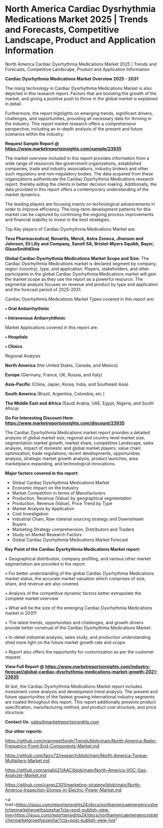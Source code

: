 # North America Cardiac Dysrhythmia Medications Market 2025 | Trends and Forecasts, Competitive Landscape, Product and Application Information
 North America Cardiac Dysrhythmia Medications Market 2025 | Trends and Forecasts, Competitive Landscape, Product and Application Information

<Strong> Cardiac Dysrhythmia Medications Market Overview 2025 - 2031</strong>

The rising technology in Cardiac Dysrhythmia Medications Market is also depicted in this research report. Factors that are boosting the growth of the market, and giving a positive push to thrive in the global market is explained in detail.

Furthermore, the report highlights on emerging trends, significant drivers, challenges, and opportunities, providing all necessary data for thriving in the industry. This report market research offers a comprehensive perspective, including an in-depth analysis of the present and future scenarios within the industry.

<strong>Request Sample Report @ <a href=https://www.marketreportsinsights.com/sample/23935>https://www.marketreportsinsights.com/sample/23935</a></strong>

The market overview included in this report provides information from a wide range of resources like government organizations, established companies, trade and industry associations, industry brokers and other such regulatory and non-regulatory bodies. The data acquired from these organizations authenticate the Cardiac Dysrhythmia Medications research report, thereby aiding the clients in better decision making. Additionally, the data provided in this report offers a contemporary understanding of the market dynamics.

The leading players are focusing mainly on technological advancements in order to improve efficiency. The long-term development patterns for this market can be captured by continuing the ongoing process improvements and financial stability to invest in the best strategies.

Top Key players of Cardiac Dysrhythmia Medications Market are:

<strong>Teva Pharmaceutical, Novartis, Merck, Astra Zeneca, Jhonson and Johnson, Eli Lilly and Company, Sanofi SA, Bristol-Myers Squibb, Bayer, GlaxoSmithKline</strong>

<strong><b>Global Cardiac Dysrhythmia Medications Market Scope and Size:</b></strong>
The Cardiac Dysrhythmia Medications market is declared segment by company, region (country), type, and application. Players, stakeholders, and other participants in the global Cardiac Dysrhythmia Medications market will gain the market scope as they use the report as a powerful resource. The segmental analysis focuses on revenue and product by type and application and the forecast period of 2025-2031.

Cardiac Dysrhythmia Medications Market Types covered in this report are:

<strong>• Oral Antiarrhythmic

• Intravenous Antiarryhthmic</strong>

Market Applications covered in this report are:

<strong>• Hospitals

• Clinics</strong> 

Regional Analysis

<strong>North America</strong> (the United States, Canada, and Mexico)

<strong>Europe</strong> (Germany, France, UK, Russia, and Italy)

<strong>Asia-Pacific</strong> (China, Japan, Korea, India, and Southeast Asia)

<strong>South America</strong> (Brazil, Argentina, Colombia, etc.)

<strong>The Middle East and Africa</strong> (Saudi Arabia, UAE, Egypt, Nigeria, and South Africa)

<strong>Go For Interesting Discount Here: <a href=https://www.marketreportsinsights.com/discount/23935>https://www.marketreportsinsights.com/discount/23935</a></strong>

The Cardiac Dysrhythmia Medications market report provides a detailed analysis of global market size, regional and country-level market size, segmentation market growth, market share, competitive Landscape, sales analysis, impact of domestic and global market players, value chain optimization, trade regulations, recent developments, opportunities analysis, strategic market growth analysis, product launches, area marketplace expanding, and technological innovations.

<strong><b>Major factors covered in the report:</b></strong>
<ul>
  <li>Global Cardiac Dysrhythmia Medications Market </li>
  <li>Economic Impact on the Industry</li>
  <li>Market Competition in terms of Manufacturers</li>
  <li>Production, Revenue (Value) by geographical segmentation</li>
  <li>Production, Revenue (Value), Price Trend by Type</li>
  <li>Market Analysis by Application</li>
  <li>Cost Investigation</li>
  <li>Industrial Chain, Raw material sourcing strategy and Downstream Buyers</li>
  <li>Marketing Strategy comprehension, Distributors and Traders</li>
  <li>Study on Market Research Factors</li>
  <li>Global Cardiac Dysrhythmia Medications Market Forecast</li>
</ul>

<strong><b>Key Point of the Cardiac Dysrhythmia Medications Market report:</b></strong>

• Geographical distribution, company profiling, and various other market segmentation are provided in the report.

• For better understanding of the global Cardiac Dysrhythmia Medications market status, the accurate market valuation which comprises of size, share, and revenue are also covered.

• Analysis of the competitive dynamic factors better extrapolate the complete market overview

• What will be the size of the emerging Cardiac Dysrhythmia Medications market in 2031?

• The latest trends, opportunities and challenges, and growth drivers provide better construal of the Cardiac Dysrhythmia Medications Market.

• In-detail industrial analysis, sales study, and production understanding shed more light on the future market growth rate and scope.

• Report also offers the opportunity for customization as per the customer request.

<strong><b>View Full Report @ <a href=https://www.marketreportsinsights.com/industry-forecast/global-cardiac-dysrhythmia-medications-market-growth-2021-23935>https://www.marketreportsinsights.com/industry-forecast/global-cardiac-dysrhythmia-medications-market-growth-2021-23935</a></b></strong>


At last, the Cardiac Dysrhythmia Medications Market report includes investment come analysis and development trend analysis. The present and future opportunities of the fastest growing international industry segments are coated throughout this report. This report additionally presents product specification, manufacturing method, and product cost structure, and price structure.

<strong>Contact Us:</strong>
sales@marketreportsinsights.com

<strong>Our other reports:</strong>

<a href=https://github.com/manmeet5sigh/Trends/blob/main/North-America-Radio-Frequency-Front-End-Components-Market.md>https://github.com/manmeet5sigh/Trends/blob/main/North-America-Radio-Frequency-Front-End-Components-Market.md</a>

<a href=https://github.com/faizy72/research/blob/main/North-America-Torque-Multipliers-Market.md>https://github.com/faizy72/research/blob/main/North-America-Torque-Multipliers-Market.md</a>

<a href=https://github.com/anjaliiii21/AAC/blob/main/North-America-VOC-Gas-Analyzer-Market.md>https://github.com/anjaliiii21/AAC/blob/main/North-America-VOC-Gas-Analyzer-Market.md</a>

<a href=https://github.com/cargo2301/marketing-strategy/blob/main/North-America-Inspection-Drones-in-Electric-Power-Market.md>https://github.com/cargo2301/marketing-strategy/blob/main/North-America-Inspection-Drones-in-Electric-Power-Market.md</a>

<a href=https://issuu.com/reportsinsights24/docs/northamericaemergencystretchermarketgrowthsizeshar?cta=post-publish-view-live>https://issuu.com/reportsinsights24/docs/northamericaemergencystretchermarketgrowthsizeshar?cta=post-publish-view-live</a>"
